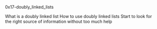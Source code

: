 0x17-doubly_linked_lists

What is a doubly linked list
How to use doubly linked lists
Start to look for the right source of information without too much help
